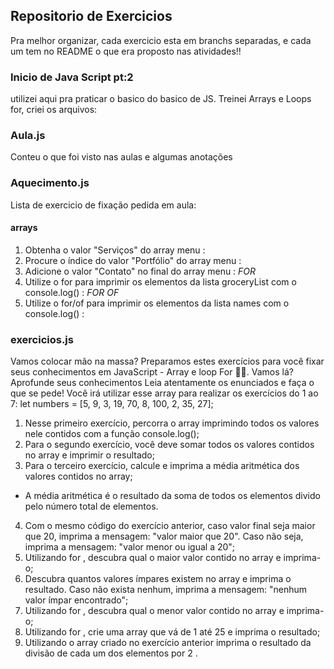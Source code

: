 ## Repositorio de Exercicios

Pra melhor organizar, cada exercicio esta em branchs separadas, e cada um tem no README o que era proposto nas atividades!!

### Inicio de Java Script pt:2

utilizei aqui pra praticar o basico do basico de JS.
Treinei Arrays e Loops for, criei os arquivos:

### Aula.js

Conteu o que foi visto nas aulas e algumas anotações

### Aquecimento.js

Lista de exercicio de fixação pedida em aula:
#### arrays
1. Obtenha o valor "Serviços" do array menu :
2. Procure o índice do valor "Portfólio" do array menu :
3. Adicione o valor "Contato" no final do array menu :
*FOR*
1. Utilize o for para imprimir os elementos da lista groceryList com o console.log() :
*FOR OF*
1. Utilize o for/of para imprimir os elementos da lista names com o console.log() :

### exercicios.js

Vamos colocar mão na massa?
Preparamos estes exercícios para você fixar seus conhecimentos em JavaScript - Array e loop For 🎯💪. Vamos lá?
Aprofunde seus conhecimentos
Leia atentamente os enunciados e faça o que se pede! Você irá utilizar esse array para realizar os exercícios do 1 ao 7:
let numbers = [5, 9, 3, 19, 70, 8, 100, 2, 35, 27];

1. Nesse primeiro exercício, percorra o array imprimindo todos os valores nele contidos com a função console.log();
2. Para o segundo exercício, você deve somar todos os valores contidos no array e imprimir o resultado;
3. Para o terceiro exercício, calcule e imprima a média aritmética dos valores contidos no array;

- A média aritmética é o resultado da soma de todos os elementos divido pelo número total de elementos.

4. Com o mesmo código do exercício anterior, caso valor final seja maior que 20, imprima a mensagem: "valor maior que 20". Caso não seja, imprima a mensagem: "valor menor ou igual a 20";
5. Utilizando for , descubra qual o maior valor contido no array e imprima-o;
6. Descubra quantos valores ímpares existem no array e imprima o resultado. Caso não exista nenhum, imprima a mensagem: "nenhum valor ímpar encontrado";
7. Utilizando for , descubra qual o menor valor contido no array e imprima-o;
8. Utilizando for , crie uma array que vá de 1 até 25 e imprima o resultado;
9. Utilizando o array criado no exercício anterior imprima o resultado da divisão de cada um dos elementos por 2 .
